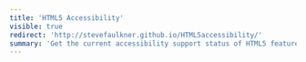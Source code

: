```yaml
---
title: 'HTML5 Accessibility'
visible: true
redirect: 'http://stevefaulkner.github.io/HTML5accessibility/'
summary: 'Get the current accessibility support status of HTML5 features across major browsers. Editor’s draft'
---
```

